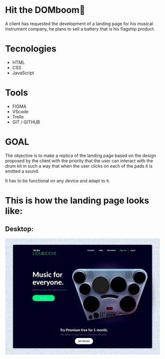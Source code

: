 # Hit the DOMboom🥁
A client has requested the development of a landing page for his musical instrument company, he plans to sell a battery that is his flagship product.

# Tecnologies
<ul>
  <li>HTML</li>
  <li>CSS</li>
  <li>JavaScript</li>
</ul>

# Tools
<ul>
  <li>FIGMA</li>
  <li>VScode</li>
  <li>Trello</li>
  <li>GIT / GITHUB</li>
</ul>

# GOAL
The objective is to make a replica of the landing page based on the design proposed by the client with the priority that the user can interact with the drum kit in such a way that when the user clicks on each of the pads it is emitted a sound.

It has to be functional on any device and adapt to it.

# This is how the landing page looks like:
## Desktop:
![Desktop_Image](templates/desktop.jfif)
